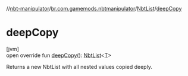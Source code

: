 //[nbt-manipulator](../../../index.md)/[br.com.gamemods.nbtmanipulator](../index.md)/[NbtList](index.md)/[deepCopy](deep-copy.md)

# deepCopy

[jvm]\
open override fun [deepCopy](deep-copy.md)(): [NbtList](index.md)<[T](index.md)>

Returns a new NbtList with all nested values copied deeply.
